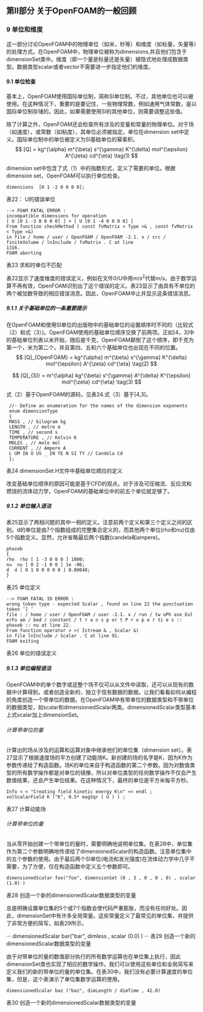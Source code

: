 ## 第II部分 关于OpenFOAM的一般回顾

### 9 单位和维度

这一部分讨论OpenFOAM中的物理单位（如米，秒等）和维度（如标量，矢量等）的处理方式。在OpenFOAM中，物理单位被称为dimensions,并且他们包含于dimensionSet类中。维度（即一个量是标量还是矢量）被隐式地处理成数据类型。数据类型scalar或者vector不需要进一步指定他们的维度。

#### 9.1 单位检查

基本上，OpenFOAM使用国际单位制，简称SI单位制。不过，其他单位也可以被使用。在这种情况下，重要的是要记住，一些物理常数，例如通用气体常数，是以国际单位制存储的。因此，如果需要使用SI的其他单位，则需要调整这些值。

除了计算之外，OpenFOAM还会检查所有涉及的变量和常量的物理单位。对于场（如速度），或常数（如粘度），其单位必须被指定。单位在dimension set中定义。国际单位制中的单位被定义为SI基础单位的幂乘积。
$$
[Q] = kg^{\alpha} m^{\beta} s^{\gamma} K^{\delta} mol^{\epsilon} A^{\zeta} cd^{\eta} \tag(1)
$$

dimension set中包含了式（1）中的指数形式，定义了需要的单位。根据dimension set，OpenFOAM可以执行单位检查。

```
dimensions  [0 1 -2 0 0 0 0];
```
表22： U的错误单位
```
--> FOAM FATAL ERROR :
incompatible dimensions for operation
[ U [0 1 -3 0 0 0 0] ] + [ U [0 1 -4 0 0 0 0] ]
From function checkMethod ( const fvMatrix < Type >& , const fvMatrix < Type >&)
in file / home / user / OpenFOAM / OpenFOAM -2.1. x / src / finiteVolume / lnInclude / fvMatrix . C at line
1316.
FOAM aborting
```
表23 求和时单位不匹配

表22显示了速度维度的错误定义，例如在文件0/U中用$m/{s^2}$代替$m/s$。由于数学运算不再有效，OpenFOAM识别出了这个错误的定义。表23显示了由具有不单位的两个被加数导致的相应错误消息。因此，OpenFOAM中止并显示这条错误消息。

##### 9.1.1 关于基础单位的一条重要提示

在OpenFOAM和使用SI单位的出版物中的基础单位的设置顺序时不同的（比较式（2）和式（3）)。OpenFOAM使用的基础单位顺序交换了前两项。正如[4，3]中的基础单位列表以米开始，随后是千克，OpenFOAM颠倒了这个顺序，即千克为第一个，米为第二个。并且第四、五和六个基础单位也出现在不同的位置。
$$
[Q]_{OpenFOAM} = kg^{\alpha} m^{\beta} s^{\gamma} K^{\delta} mol^{\epsilon} A^{\zeta} cd^{\eta} \tag(2)
$$

$$
[Q]_{SI} = m^{\alpha} kg^{\beta} s^{\gamma} A^{\delta} K^{\epsilon} mol^{\zeta} cd^{\eta} \tag(3)
$$

式（2）基于OpenFOAM的源码，见表24.式（3）基于[4,3]。

```
 //- Define an enumeration for the names of the dimension exponents
 enum dimensionType
 {
 MASS , // kilogram kg
 LENGTH , // metre m
 TIME , // second s
 TEMPERATURE , // Kelvin K
 MOLES , // mole mol
 CURRENT , // Ampere A
 L UM IN O US _ IN TE N SI TY // Candela Cd
 };
```
表24 dimensionSet.H文件中基础单位顺应的定义


改变基础单位顺序的原因可能是基于CFD的观点。对于涉及可压缩流、反应流和燃烧的流体动力学，OpenFOAM的基础单位中的前五个单位就足够了。

##### 9.1.2 单位输入语法

表25显示了两相问题的其中一相的定义。注意前两个定义和第三个定义之间的区别。d的单位是由7个指数组成的完整集合定义的，而其他两个单位(rho和nu)仅由5个指数定义。显然，允许省略最后两个指数(candela和ampere)。

```
phaseb
{
rho  rho [ 1 -3 0 0 0 ] 1000;
nu  nu [ 0 2 -1 0 0 ] 1e -06;
d  d [ 0 1 0 0 0 0 0 ] 0.00048;
}
```
表25 单位定义

```
--> FOAM FATAL IO ERROR :
wrong token type - expected Scalar , found on line 22 the punctuation token ’] ’
file : / home / user / OpenFOAM / user -2.1. x / run / tw oPh ase Eul erFo am / bed / constant / t r a n s p or t P r o p e r ti e s ::
phaseb :: nu at line 22.
From function operator > >( Istream & , Scalar &)
in file lnInclude / Scalar . C at line 91.
FOAM exiting
```
表26 单位的错误定义

##### 9.1.3 单位编程语法

OpenFOAM中的单个数字或这整个场不仅可以从文件中读取，还可以从现有的数据中计算得到，或者创造全新的，独立于现有数据的数据。让我们看看如何从编程的角度创造一个带单位的数据。在OpenFOAM中有带单位的数据类型和不带单位的数据类型，如scalar和dimensionedScalar两类。dimensionedScalar类型基本上式scalar加上dimensionSet。

###### 计算带单位的量

计算出的场从涉及的运算和运算对象中继承他们的单位集（dimension set）。表27显示了根据速度场的平方创建了动能场K。新创建的场的名字是K，因为K作为参数传递给了构造函数。场K的单位来自于构造函数的第二个参数。因为对数值类型的所有数学操作都是对单位的镜像，所以对单位类型的任何数学操作不仅会产生数值结果，还会产生单位结果。在这种情况下，最终的单位是平方米每平方秒。

```
Info < < "Creating field kinetic energy K\n" << endl ;
volScalarField K ("K", 0.5* magSqr ( U ) ) ;
```
表27 计算动能场

###### 计算带单位的量

当从零开始创建一个带单位的量时，需要明确地说明单位集。在表28中，单位集作为第二个参数明确地传递给了dimensionedScalar的构造函数。注意单位集中的五个参数的使用。由于最后两个SI单位(电流和发光强度)在流体动力学中几乎不需要，为了方便，仅在构造函数中定义五个参数即可。

```
dimensionedScalar foo("foo", dimensionSet (0 , 3 , 0 , 0 , 0) , scalar (1.0) )
```
表28 创造一个新的dimensionedScalar数据类型的变量

总是明确设置单位集的5个或7个指数会使代码严重膨胀，而没有任何好处。因此，dimensionSet中有许多全局常量。这些常量定义了最常见的单位集，并提供了非常方便的简写，如表29所示。

···
dimensionedScalar bar("bar", dimless , scalar (0.0) )
···
表29 创造一个新的dimensionedScalar数据类型的变量

由于对带单位的量的数值部分执行的所有数学运算也在单位集上执行，因此dimensionSet类也实现了相应的数学操作。我们可以使用这些单位和全局简写来定义我们的新的带单位的量的单位集。在表30中，我们没有必要计算速度的单位集，但是，这个表演示了单位集数学运算的使用。

```
dimensionedScalar baz ("baz", dimLength / dimTime , 42.0)
```

表30 创造一个新的dimensionedScalar数据类型的变量




































































































































